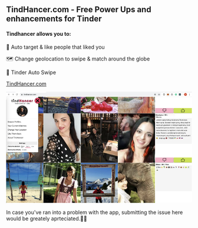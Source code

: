 ## TindHancer.com - Free Power Ups and enhancements for Tinder

#### Tindhancer allows you to: 

🎯 Auto target & like people that liked you

🗺 Change geolocation to swipe & match around the globe

🤖 Tinder Auto Swipe

[TindHancer.com](https://tindhancer.com/)

<a href="https://www.youtube.com/watch?v=Lmvf4Tyg-jA" rel="promo video">![image](image-promo.png)</a>


In case you've ran into a problem  with the app, submitting the issue here would be greately aprteciated.🙏🏽
